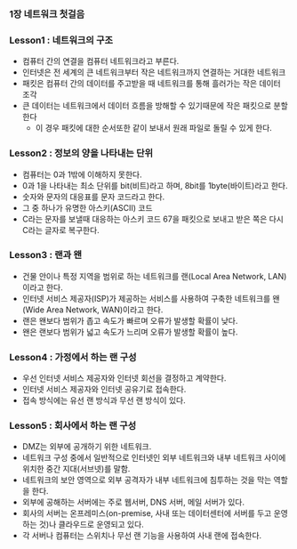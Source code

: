 ### 1장 네트워크 첫걸음

### Lesson1 : 네트워크의 구조
* 컴퓨터 간의 연결을 컴퓨터 네트워크라고 부른다.
* 인터넷은 전 세계의 큰 네트워크부터 작은 네트워크까지 연결하는 거대한 네트워크
* 패킷은 컴퓨터 간의 데이터를 주고받을 때 네트워크를 통해 흘러가는 작은 데이터 조각
* 큰 데이터는 네트워크에서 데이터 흐름을 방해할 수 있기때문에 작은 패킷으로 분할한다
  * 이 경우 패킷에 대한 순서또한 같이 보내서 원래 파일로 돌릴 수 있게 한다. 

### Lesson2 : 정보의 양을 나타내는 단위
* 컴퓨터는 0과 1밖에 이해하지 못한다.
* 0과 1을 나타내는 최소 단위를 bit(비트)라고 하며, 8bit를 1byte(바이트)라고 한다.
* 숫자와 문자의 대응표를 문자 코드라고 한다.
* 그 중 하나가 유명한 아스키(ASCII) 코드
 * C라는 문자를 보낼때 대응하는 아스키 코드 67을 패킷으로 보내고 받은 쪽은 다시 C라는 글자로 복구한다.

### Lesson3 : 랜과 왠
* 건물 안이나 특정 지역을 범위로 하는 네트워크를 랜(Local Area Network, LAN)이라고 한다.
* 인터넷 서비스 제공자(ISP)가 제공하는 서비스를 사용하여 구축한 네트워크를 왠(Wide Area Network, WAN)이라고 한다.
* 랜은 왠보다 범위가 좁고 속도가 빠르며 오류가 발생할 확률이 낮다.
* 왠은 랜보다 범위가 넓고 속도가 느리며 오류가 발생할 확률이 높다.

### Lesson4 : 가정에서 하는 랜 구성
* 우선 인터넷 서비스 제공자와 인터넷 회선을 결정하고 계약한다.
* 인터넷 서비스 제공자와 인터넷 공유기로 접속한다.
* 접속 방식에는 유선 랜 방식과 무선 랜 방식이 있다.

### Lesson5 : 회사에서 하는 랜 구성
* DMZ는 외부에 공개하기 위한 네트워크.
 * 네트워크 구성 중에서 일반적으로 인터넷인 외부 네트워크와 내부 네트워크 사이에 위치한 중간 지대(서브넷)를 말함.
 * 네트워크의 보안 영역으로 외부 공격자가 내부 네트워크에 침투하는 것을 막는 역할을 한다.
* 외부에 공해하는 서버에는 주로 웹서버, DNS 서버, 메일 서버가 있다.
* 회사의 서버는 온프레미스(on-premise, 사내 또는 데이터센터에 서버를 두고 운영하는 것)나 클라우드로 운영되고 있다.
* 각 서버나 컴퓨터는 스위치나 무선 랜 기능을 사용하여 사내 랜에 접속한다.
